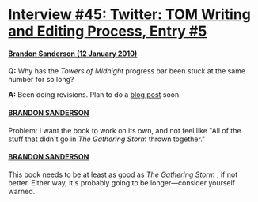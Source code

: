 # [Interview #45: Twitter: TOM Writing and Editing Process, Entry #5](https://www.theoryland.com/intvmain.php?i=45#5)

#### [Brandon Sanderson (12 January 2010)](http://twitter.com/BrandonSandrson/status/7694223915)

**Q:**
Why has the
*Towers of Midnight*
progress bar been stuck at the same number for so long?

**A:**
Been doing revisions. Plan to do a
[blog post](http://www.brandonsanderson.com/blog/870/Some-Long-Awaited-Updates)
soon.

#### [BRANDON SANDERSON](http://twitter.com/BrandonSandrson/status/7694308342)

Problem: I want the book to work on its own, and not feel like "All of the stuff that didn't go in
*The Gathering Storm*
thrown together."

#### [BRANDON SANDERSON](http://twitter.com/BrandonSandrson/status/7694546315)

This book needs to be at least as good as
*The Gathering Storm*
, if not better. Either way, it's probably going to be longer—consider yourself warned.

